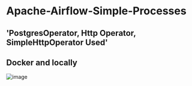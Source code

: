 # Apache-Airflow-Simple-Processes
## 'PostgresOperator, Http Operator, SimpleHttpOperator Used'
## Docker and locally 
![image](https://user-images.githubusercontent.com/39830419/126203551-4295745f-a7e9-4e4f-8918-372a647d6562.png)
